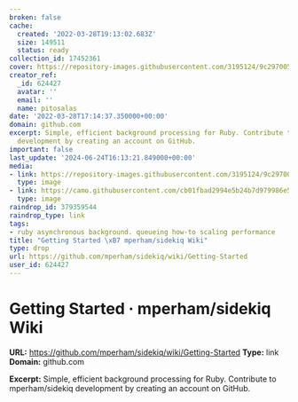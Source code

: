 ```yaml
---
broken: false
cache:
  created: '2022-03-28T19:13:02.683Z'
  size: 149511
  status: ready
collection_id: 17452361
cover: https://repository-images.githubusercontent.com/3195124/9c297005-12fc-49fd-853e-67bba879a6f2
creator_ref:
  _id: 624427
  avatar: ''
  email: ''
  name: pitosalas
date: '2022-03-28T17:14:37.350000+00:00'
domain: github.com
excerpt: Simple, efficient background processing for Ruby. Contribute to mperham/sidekiq
  development by creating an account on GitHub.
important: false
last_update: '2024-06-24T16:13:21.849000+00:00'
media:
- link: https://repository-images.githubusercontent.com/3195124/9c297005-12fc-49fd-853e-67bba879a6f2
  type: image
- link: https://camo.githubusercontent.com/cb01fbad2994e5b24b7d979986e5ad9b488d6ed567e5492a3971fda6fdef836e/687474703a2f2f696d672e796f75747562652e636f6d2f76692f62665062317a44393152672f302e6a7067
  type: image
raindrop_id: 379359544
raindrop_type: link
tags:
- ruby asynchronous background. queueing how-to scaling performance
title: "Getting Started \xB7 mperham/sidekiq Wiki"
type: drop
url: https://github.com/mperham/sidekiq/wiki/Getting-Started
user_id: 624427
---
```


# Getting Started · mperham/sidekiq Wiki

**URL:** https://github.com/mperham/sidekiq/wiki/Getting-Started
**Type:** link
**Domain:** github.com

**Excerpt:** Simple, efficient background processing for Ruby. Contribute to mperham/sidekiq development by creating an account on GitHub.
